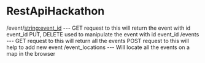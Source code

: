 # RestApiHackathon

/event/<string:event_id>    ---  GET request to this will return the event with id event_id
                                  PUT, DELETE used to manipulate the event with id event_id 
/events   --- GET request to this will return all the events
              POST request to this will help to add new event
/event_locations   ---  Will locate all the events on a map in the browser
